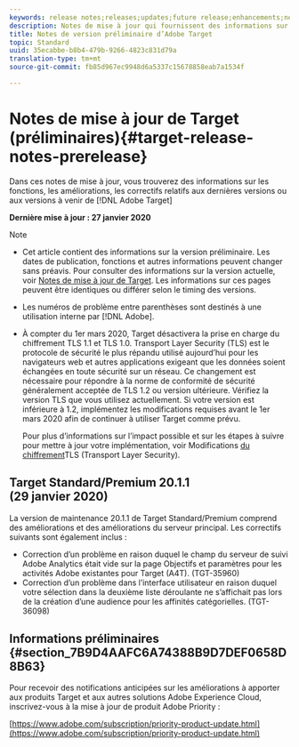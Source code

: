 ```yaml
---
keywords: release notes;releases;updates;future release;enhancements;new features;fixes
description: Notes de mise à jour qui fournissent des informations sur les fonctionnalités, les améliorations et les correctifs des dernières versions ou des versions à venir de DNL Adobe Target.
title: Notes de version préliminaire d’Adobe Target
topic: Standard
uuid: 35ecabbe-b8b4-479b-9266-4823c831d79a
translation-type: tm+mt
source-git-commit: fb85d967ec9948d6a5337c15678858eab7a1534f

---
```



# Notes de mise à jour de Target (préliminaires){#target-release-notes-prerelease}

Dans ces notes de mise à jour, vous trouverez des informations sur les fonctions, les améliorations, les correctifs relatifs aux dernières versions ou aux versions à venir de [!DNL Adobe Target]



**Dernière mise à jour : 27 janvier 2020**

>[!NOTE]
>
>* Cet article contient des informations sur la version préliminaire. Les dates de publication, fonctions et autres informations peuvent changer sans préavis. Pour consulter des informations sur la version actuelle, voir [Notes de mise à jour de Target](release-notes.md). Les informations sur ces pages peuvent être identiques ou différer selon le timing des versions.
   >
   >
* Les numéros de problème entre parenthèses sont destinés à une utilisation interne par [!DNL Adobe].
   >
   >
* À compter du 1er mars 2020, Target désactivera la prise en charge du chiffrement TLS 1.1 et TLS 1.0. Transport Layer Security (TLS) est le protocole de sécurité le plus répandu utilisé aujourd’hui pour les navigateurs web et autres applications exigeant que les données soient échangées en toute sécurité sur un réseau. Ce changement est nécessaire pour répondre à la norme de conformité de sécurité généralement acceptée de TLS 1.2 ou version ultérieure. Vérifiez la version TLS que vous utilisez actuellement. Si votre version est inférieure à 1.2, implémentez les modifications requises avant le 1er mars 2020 afin de continuer à utiliser Target comme prévu.
   >
   >   
   Pour plus d’informations sur l’impact possible et sur les étapes à suivre pour mettre à jour votre implémentation, voir Modifications [du chiffrement](/help/c-implementing-target/c-considerations-before-you-implement-target/tls-transport-layer-security-encryption.md)TLS (Transport Layer Security).


## Target Standard/Premium 20.1.1 (29 janvier 2020)

La version de maintenance 20.1.1 de Target Standard/Premium comprend des améliorations et des améliorations du serveur principal. Les correctifs suivants sont également inclus :

* Correction d’un problème en raison duquel le champ du serveur de suivi Adobe Analytics était vide sur la page Objectifs et paramètres pour les activités Adobe existantes pour Target (A4T). (TGT-35960)
* Correction d’un problème dans l’interface utilisateur en raison duquel votre sélection dans la deuxième liste déroulante ne s’affichait pas lors de la création d’une audience pour les affinités catégorielles. (TGT-36098)

## Informations préliminaires {#section_7B9D4AAFC6A74388B9D7DEF0658D8B63}

Pour recevoir des notifications anticipées sur les améliorations à apporter aux produits Target et aux autres solutions Adobe Experience Cloud, inscrivez-vous à la mise à jour de produit Adobe Priority :

[https://www.adobe.com/subscription/priority-product-update.html](https://www.adobe.com/subscription/priority-product-update.html)
